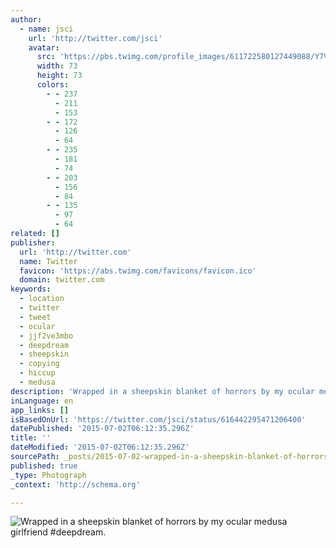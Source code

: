 ```yaml
---
author:
  - name: jsci
    url: 'http://twitter.com/jsci'
    avatar:
      src: 'https://pbs.twimg.com/profile_images/611722580127449088/Y7VqsYBe_bigger.jpg'
      width: 73
      height: 73
      colors:
        - - 237
          - 211
          - 153
        - - 172
          - 126
          - 64
        - - 235
          - 181
          - 74
        - - 203
          - 156
          - 84
        - - 135
          - 97
          - 64
related: []
publisher:
  url: 'http://twitter.com'
  name: Twitter
  favicon: 'https://abs.twimg.com/favicons/favicon.ico'
  domain: twitter.com
keywords:
  - location
  - twitter
  - tweet
  - ocular
  - jjf2ve3mbo
  - deepdream
  - sheepskin
  - copying
  - hiccup
  - medusa
description: 'Wrapped in a sheepskin blanket of horrors by my ocular medusa girlfriend #deepdream.'
inLanguage: en
app_links: []
isBasedOnUrl: 'https://twitter.com/jsci/status/616442295471206400'
datePublished: '2015-07-02T06:12:35.296Z'
title: ''
dateModified: '2015-07-02T06:12:35.296Z'
sourcePath: _posts/2015-07-02-wrapped-in-a-sheepskin-blanket-of-horrors-by-my-ocular-medus.md
published: true
_type: Photograph
_context: 'http://schema.org'

---
```

![Wrapped in a sheepskin blanket of horrors by my ocular medusa girlfriend &num;deepdream&period;](https://pbs.twimg.com/media/CI4LADSVAAEvjVZ.jpg:large)